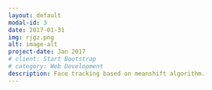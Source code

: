 ```yaml
---
layout: default
modal-id: 3
date: 2017-01-31
img: rjgz.png
alt: image-alt
project-date: Jan 2017
# client: Start Bootstrap
# category: Web Development
description: Face tracking based on meanshift algorithm.
---
```

